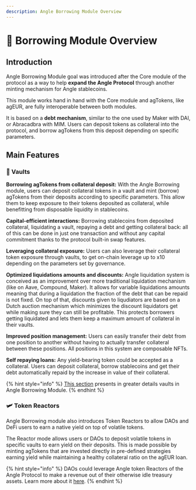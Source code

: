 ```yaml
---
description: Angle Borrowing Module Overview
---
```


# 🔭 Borrowing Module Overview

## Introduction

Angle Borrowing Module goal was introduced after the Core module of the protocol as a way to help **expand the Angle Protocol** through another minting mechanism for Angle stablecoins.

This module works hand in hand with the Core module and agTokens, like agEUR, are fully interoperable between both modules.

It is based on a **debt mechanism**, similar to the one used by Maker with DAI, or Abracadbra with MIM. Users can deposit tokens as collateral into the protocol, and borrow agTokens from this deposit depending on specific parameters.

## Main Features

### 🏦 Vaults

**Borrowing agTokens from collateral deposit:** With the Angle Borrowing module, users can deposit collateral tokens in a vault and mint (borrow) agTokens from their deposits according to specific parameters. This allow them to keep exposure to their tokens deposited as collateral, while benefitting from disposable liquidity in stablecoins.

**Capital-efficient interactions:** Borrowing stablecoins from deposited collateral, liquidating a vault, repaying a debt and getting collateral back: all of this can be done in just one transaction and without any capital commitment thanks to the protocol built-in swap features.

**Leveraging collateral exposure:** Users can also leverage their collateral token exposure through vaults, to get on-chain leverage up to x10 depending on the parameters set by governance.

**Optimized liquidations amounts and discounts:** Angle liquidation system is conceived as an improvement over more traditional liquidation mechanism (like on Aave, Compound, Maker). It allows for variable liquidations amounts meaning that during a liquidation the fraction of the debt that can be repaid is not fixed. On top of that, discounts given to liqudiators are based on a Dutch auction mechanism which minimizes the discount liquidators get while making sure they can still be profitable. This protects borrowers getting liquidated and lets them keep a maximum amount of collateral in their vaults.

**Improved position management:** Users can easily transfer their debt from one position to another without having to actually transfer collateral between these positions. All positions in this system are composable NFTs.

**Self repaying loans:** Any yield-bearing token could be accepted as a collateral. Users can deposit collateral, borrow stablecoins and get their debt automatically repaid by the increase in value of their collateral.

{% hint style="info" %}
[This section](vaults/) presents in greater details vaults in Angle Borrowing Module.
{% endhint %}

### 🛩 Token Reactors

Angle Borrowing module also introduces Token Reactors to allow DAOs and DeFi users to earn a native yield on top of volatile tokens.

The Reactor mode allows users or DAOs to deposit volatile tokens in specific vaults to earn yield on their deposits. This is made possible by minting agTokens that are invested directly in pre-defined strategies earning yield while maintaining a healthy collateral ratio on the agEUR loan.

{% hint style="info" %}
DAOs could leverage Angle token Reactors of the Angle Protocol to make a revenue out of their otherwise idle treasury assets. Learn more about it [here](../angle-borrowing-module/token-reactor.md).
{% endhint %}
